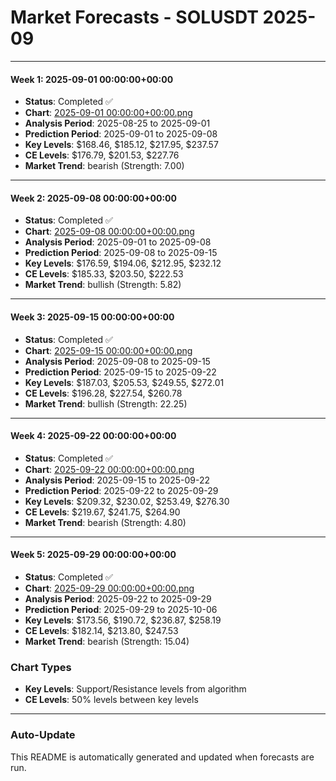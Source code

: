 # Market Forecasts - SOLUSDT 2025-09

---

#### Week 1: 2025-09-01 00:00:00+00:00
- **Status**: Completed ✅
- **Chart**: <a href="./2025-09-01 00:00:00+00:00.png">2025-09-01 00:00:00+00:00.png</a>
- **Analysis Period**: 2025-08-25 to 2025-09-01
- **Prediction Period**: 2025-09-01 to 2025-09-08
- **Key Levels**: $168.46, $185.12, $217.95, $237.57
- **CE Levels**: $176.79, $201.53, $227.76
- **Market Trend**: bearish (Strength: 7.00)

---

#### Week 2: 2025-09-08 00:00:00+00:00
- **Status**: Completed ✅
- **Chart**: <a href="./2025-09-08 00:00:00+00:00.png">2025-09-08 00:00:00+00:00.png</a>
- **Analysis Period**: 2025-09-01 to 2025-09-08
- **Prediction Period**: 2025-09-08 to 2025-09-15
- **Key Levels**: $176.59, $194.06, $212.95, $232.12
- **CE Levels**: $185.33, $203.50, $222.53
- **Market Trend**: bullish (Strength: 5.82)

---

#### Week 3: 2025-09-15 00:00:00+00:00
- **Status**: Completed ✅
- **Chart**: <a href="./2025-09-15 00:00:00+00:00.png">2025-09-15 00:00:00+00:00.png</a>
- **Analysis Period**: 2025-09-08 to 2025-09-15
- **Prediction Period**: 2025-09-15 to 2025-09-22
- **Key Levels**: $187.03, $205.53, $249.55, $272.01
- **CE Levels**: $196.28, $227.54, $260.78
- **Market Trend**: bullish (Strength: 22.25)

---

#### Week 4: 2025-09-22 00:00:00+00:00
- **Status**: Completed ✅
- **Chart**: <a href="./2025-09-22 00:00:00+00:00.png">2025-09-22 00:00:00+00:00.png</a>
- **Analysis Period**: 2025-09-15 to 2025-09-22
- **Prediction Period**: 2025-09-22 to 2025-09-29
- **Key Levels**: $209.32, $230.02, $253.49, $276.30
- **CE Levels**: $219.67, $241.75, $264.90
- **Market Trend**: bearish (Strength: 4.80)

---

#### Week 5: 2025-09-29 00:00:00+00:00
- **Status**: Completed ✅
- **Chart**: <a href="./2025-09-29 00:00:00+00:00.png">2025-09-29 00:00:00+00:00.png</a>
- **Analysis Period**: 2025-09-22 to 2025-09-29
- **Prediction Period**: 2025-09-29 to 2025-10-06
- **Key Levels**: $173.56, $190.72, $236.87, $258.19
- **CE Levels**: $182.14, $213.80, $247.53
- **Market Trend**: bearish (Strength: 15.04)

### Chart Types

- **Key Levels**: Support/Resistance levels from algorithm
- **CE Levels**: 50% levels between key levels

---

### Auto-Update

This README is automatically generated and updated when forecasts are run.
